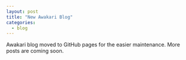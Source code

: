 ```yaml
---
layout: post
title: "New Awakari Blog"
categories: 
  - blog
---
```


Awakari blog moved to GitHub pages for the easier maintenance. 
More posts are coming soon. 
